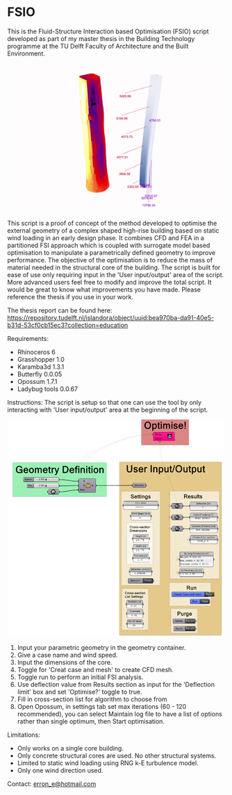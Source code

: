 # FSIO
This is the Fluid-Structure Interaction based Optimisation (FSIO) script developed as part of my master thesis in the Building Technology programme at the TU Delft Faculty of Architecture and the Built Environment.

![Animation](FSIO_animation.gif)

This script is a proof of concept of the method developed to optimise the external geometry of a complex shaped high-rise building based on static wind loading in an early design phase. It combines CFD and FEA in a partitioned FSI approach which is coupled with surrogate model based optimisation to manipulate a parametrically defined geometry to improve performance. The objective of the optimisation is to reduce the mass of material needed in the structural core of the building. The script is built for ease of use only requiring input in the 'User input/output' area of the script. More advanced users feel free to modify and improve the total script. It would be great to know what improvements you have made. Please reference the thesis if you use in your work.

The thesis report can be found here: https://repository.tudelft.nl/islandora/object/uuid:bea970ba-da91-40e5-b31d-53cf0cb15ec3?collection=education

Requirements:
- Rhinoceros 6
- Grasshopper 1.0
- Karamba3d 1.3.1
- Butterfly 0.0.05
- Opossum 1.7.1
- Ladybug tools 0.0.67

Instructions:
The script is setup so that one can use the tool by only interacting with 'User input/output' area at the beginning of the script.

<img src="User_InputOutput.png" width="500" height="500">

1. Input your parametric geometry in the geometry container.
2. Give a case name and wind speed.
3. Input the dimensions of the core.
4. Toggle for 'Creat case and mesh' to create CFD mesh.
5. Toggle run to perform an initial FSI analysis.
6. Use deflection value from Results section as input for the 'Deflection limit' box and set 'Optimise?' toggle to true.
7. Fill in cross-section list for algorithm to choose from
8. Open Opossum, in settings tab set max iterations (60 - 120 recommended), you can select Maintain log file to have a list of options rather than single optimum, then Start optimisation.

Limitations:
- Only works on a single core building.
- Only concrete structural cores are used. No other structural systems.
- Limited to static wind loading using RNG k-E turbulence model.
- Only one wind direction used.

Contact:
erron_e@hotmail.com
